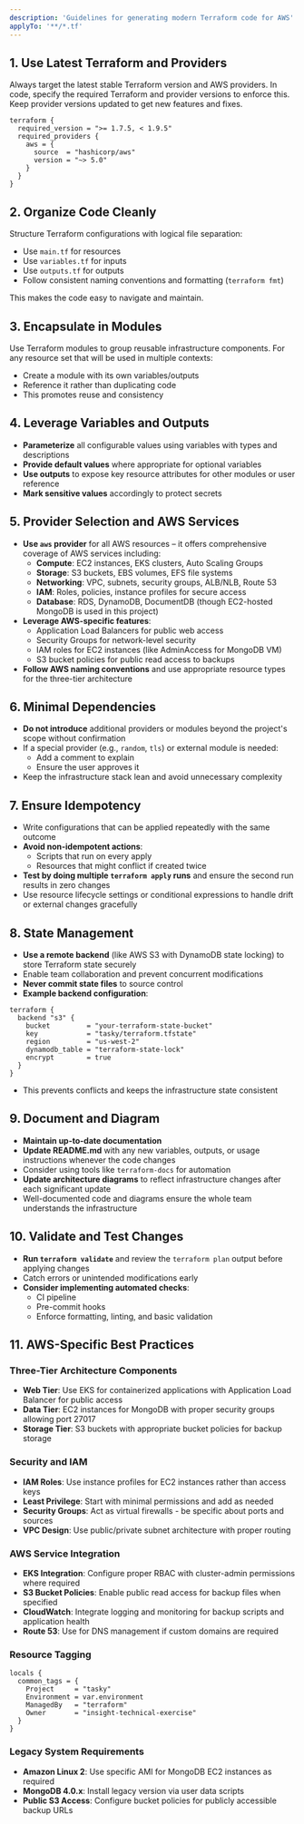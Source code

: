 ```yaml
---
description: 'Guidelines for generating modern Terraform code for AWS'
applyTo: '**/*.tf'
---
```


## 1. Use Latest Terraform and Providers
Always target the latest stable Terraform version and AWS providers. In code, specify the required Terraform and provider versions to enforce this. Keep provider versions updated to get new features and fixes.

```hcl
terraform {
  required_version = ">= 1.7.5, < 1.9.5"
  required_providers {
    aws = {
      source  = "hashicorp/aws"
      version = "~> 5.0"
    }
  }
}
```

## 2. Organize Code Cleanly
Structure Terraform configurations with logical file separation:

- Use `main.tf` for resources
- Use `variables.tf` for inputs
- Use `outputs.tf` for outputs
- Follow consistent naming conventions and formatting (`terraform fmt`)

This makes the code easy to navigate and maintain.

## 3. Encapsulate in Modules

Use Terraform modules to group reusable infrastructure components. For any resource set that will be used in multiple contexts:

- Create a module with its own variables/outputs
- Reference it rather than duplicating code
- This promotes reuse and consistency

## 4. Leverage Variables and Outputs

- **Parameterize** all configurable values using variables with types and descriptions
- **Provide default values** where appropriate for optional variables
- **Use outputs** to expose key resource attributes for other modules or user reference
- **Mark sensitive values** accordingly to protect secrets

## 5. Provider Selection and AWS Services

- **Use `aws` provider** for all AWS resources – it offers comprehensive coverage of AWS services including:
  - **Compute**: EC2 instances, EKS clusters, Auto Scaling Groups
  - **Storage**: S3 buckets, EBS volumes, EFS file systems
  - **Networking**: VPC, subnets, security groups, ALB/NLB, Route 53
  - **IAM**: Roles, policies, instance profiles for secure access
  - **Database**: RDS, DynamoDB, DocumentDB (though EC2-hosted MongoDB is used in this project)
- **Leverage AWS-specific features**:
  - Application Load Balancers for public web access
  - Security Groups for network-level security
  - IAM roles for EC2 instances (like AdminAccess for MongoDB VM)
  - S3 bucket policies for public read access to backups
- **Follow AWS naming conventions** and use appropriate resource types for the three-tier architecture

## 6. Minimal Dependencies

- **Do not introduce** additional providers or modules beyond the project's scope without confirmation
- If a special provider (e.g., `random`, `tls`) or external module is needed:
  - Add a comment to explain
  - Ensure the user approves it
- Keep the infrastructure stack lean and avoid unnecessary complexity

## 7. Ensure Idempotency

- Write configurations that can be applied repeatedly with the same outcome
- **Avoid non-idempotent actions**:
  - Scripts that run on every apply
  - Resources that might conflict if created twice
- **Test by doing multiple `terraform apply` runs** and ensure the second run results in zero changes
- Use resource lifecycle settings or conditional expressions to handle drift or external changes gracefully

## 8. State Management

- **Use a remote backend** (like AWS S3 with DynamoDB state locking) to store Terraform state securely
- Enable team collaboration and prevent concurrent modifications
- **Never commit state files** to source control
- **Example backend configuration**:
```hcl
terraform {
  backend "s3" {
    bucket         = "your-terraform-state-bucket"
    key            = "tasky/terraform.tfstate"
    region         = "us-west-2"
    dynamodb_table = "terraform-state-lock"
    encrypt        = true
  }
}
```
- This prevents conflicts and keeps the infrastructure state consistent

## 9. Document and Diagram

- **Maintain up-to-date documentation**
- **Update README.md** with any new variables, outputs, or usage instructions whenever the code changes
- Consider using tools like `terraform-docs` for automation
- **Update architecture diagrams** to reflect infrastructure changes after each significant update
- Well-documented code and diagrams ensure the whole team understands the infrastructure

## 10. Validate and Test Changes

- **Run `terraform validate`** and review the `terraform plan` output before applying changes
- Catch errors or unintended modifications early
- **Consider implementing automated checks**:
  - CI pipeline
  - Pre-commit hooks
  - Enforce formatting, linting, and basic validation

## 11. AWS-Specific Best Practices

### Three-Tier Architecture Components
- **Web Tier**: Use EKS for containerized applications with Application Load Balancer for public access
- **Data Tier**: EC2 instances for MongoDB with proper security groups allowing port 27017
- **Storage Tier**: S3 buckets with appropriate bucket policies for backup storage

### Security and IAM
- **IAM Roles**: Use instance profiles for EC2 instances rather than access keys
- **Least Privilege**: Start with minimal permissions and add as needed
- **Security Groups**: Act as virtual firewalls - be specific about ports and sources
- **VPC Design**: Use public/private subnet architecture with proper routing

### AWS Service Integration
- **EKS Integration**: Configure proper RBAC with cluster-admin permissions where required
- **S3 Bucket Policies**: Enable public read access for backup files when specified
- **CloudWatch**: Integrate logging and monitoring for backup scripts and application health
- **Route 53**: Use for DNS management if custom domains are required

### Resource Tagging
```hcl
locals {
  common_tags = {
    Project     = "tasky"
    Environment = var.environment
    ManagedBy   = "terraform"
    Owner       = "insight-technical-exercise"
  }
}
```

### Legacy System Requirements
- **Amazon Linux 2**: Use specific AMI for MongoDB EC2 instances as required
- **MongoDB 4.0.x**: Install legacy version via user data scripts
- **Public S3 Access**: Configure bucket policies for publicly accessible backup URLs
